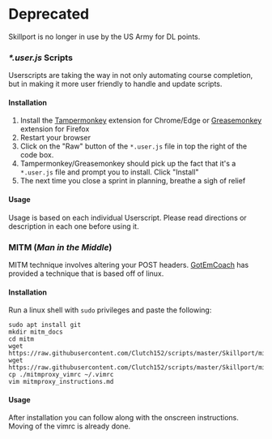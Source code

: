 
# Deprecated

Skillport is no longer in use by the US Army for DL points. 

### _*.user.js_ Scripts

Userscripts are taking the way in not only automating course completion, but in making it more user friendly to handle and update scripts.

#### Installation

1. Install the [Tampermonkey](https://chrome.google.com/webstore/detail/dhdgffkkebhmkfjojejmpbldmpobfkfo) extension for Chrome/Edge or [Greasemonkey](https://addons.mozilla.org/en-US/firefox/addon/greasemonkey/) extension for Firefox
2. Restart your browser
2. Click on the "Raw" button of the `*.user.js` file in top the right of the code box. 
3. Tampermonkey/Greasemonkey should pick up the fact that it's a `*.user.js` file and prompt you to install. Click "Install"
4. The next time you close a sprint in planning, breathe a sigh of relief

#### Usage

Usage is based on each individual Userscript. Please read directions or description in each one before using it.

### MITM (_Man in the Middle_)
MITM technique involves altering your POST headers. [GotEmCoach](https://github.com/GotEmCoach) has provided a technique that is based off of linux. 

#### Installation

Run a linux shell with `sudo` privileges and paste the following:

```
sudo apt install git
mkdir mitm_docs
cd mitm
wget https://raw.githubusercontent.com/Clutch152/scripts/master/Skillport/mitmproxy_instructions.md
wget https://raw.githubusercontent.com/Clutch152/scripts/master/Skillport/mitmproxy_vimrc
cp ./mitmproxy_vimrc ~/.vimrc
vim mitmproxy_instructions.md
```

#### Usage

After installation you can follow along with the onscreen instructions. Moving of the vimrc is already done. 
